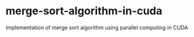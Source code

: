 # merge-sort-algorithm-in-cuda
Implementation of merge sort algorithm using parallel computing in CUDA
